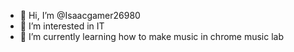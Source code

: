 - 👋 Hi, I’m @Isaacgamer26980
- 👀 I’m interested in IT
- 🌱 I’m currently learning how to make music in chrome music lab
<!---
Isaacgamer26980/Isaacgamer26980 is a ✨ special ✨ repository because its `README.md` (this file) appears on your GitHub profile.
You can click the Preview link to take a look at your changes.
--->
